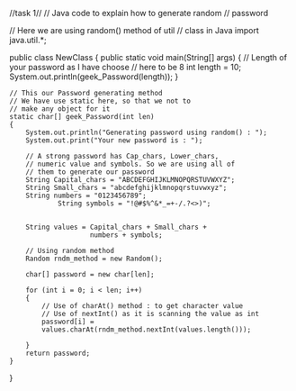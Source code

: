 //task 1//
// Java code to explain how to generate random
// password

// Here we are using random() method of util
// class in Java
import java.util.*;

public class NewClass
{
	public static void main(String[] args)
	{
		// Length of your password as I have choose
		// here to be 8
		int length = 10;
		System.out.println(geek_Password(length));
	}

	// This our Password generating method
	// We have use static here, so that we not to
	// make any object for it
	static char[] geek_Password(int len)
	{
		System.out.println("Generating password using random() : ");
		System.out.print("Your new password is : ");

		// A strong password has Cap_chars, Lower_chars,
		// numeric value and symbols. So we are using all of
		// them to generate our password
		String Capital_chars = "ABCDEFGHIJKLMNOPQRSTUVWXYZ";
		String Small_chars = "abcdefghijklmnopqrstuvwxyz";
		String numbers = "0123456789";
				String symbols = "!@#$%^&*_=+-/.?<>)";


		String values = Capital_chars + Small_chars +
						numbers + symbols;

		// Using random method
		Random rndm_method = new Random();

		char[] password = new char[len];

		for (int i = 0; i < len; i++)
		{
			// Use of charAt() method : to get character value
			// Use of nextInt() as it is scanning the value as int
			password[i] =
			values.charAt(rndm_method.nextInt(values.length()));

		}
		return password;
	}
}

